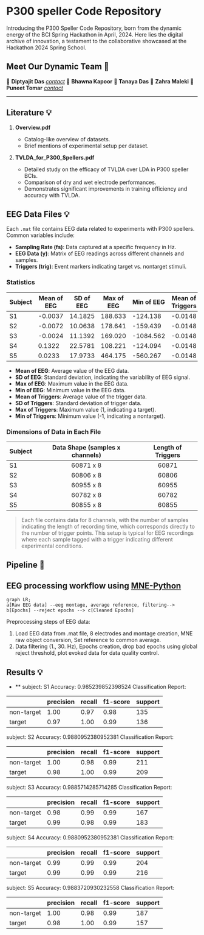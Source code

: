 # P300 speller Code Repository

Introducing the P300 Speller Code Repository, born from the dynamic energy of the BCI Spring Hackathon in April, 2024. Here lies the digital archive of innovation, a testament to the collaborative showcased at the Hackathon 2024 Spring School. 


## Meet Our Dynamic Team 💫

🌟 **Diptyajit Das**  [*contact*](mailto:bmedasdiptyajit@gmail.com) 
🌟 **Bhawna Kapoor** 
🌟 **Tanaya Das**
🌟 **Zahra Maleki** 
🌟 **Puneet Tomar**  [*contact*](mailto:tomarp@pm.me)
___


## Literature 💡
1. **Overview.pdf**
   - Catalog-like overview of datasets.
   - Brief mentions of experimental setup per dataset.

2. **TVLDA_for_P300_Spellers.pdf**
   - Detailed study on the efficacy of TVLDA over LDA in P300 speller BCIs.
   - Comparison of dry and wet electrode performances.
   - Demonstrates significant improvements in training efficiency and accuracy with TVLDA.

## EEG Data Files 💡
Each `.mat` file contains EEG data related to experiments with P300 spellers. Common variables include:
- **Sampling Rate (fs)**: Data captured at a specific frequency in Hz.
- **EEG Data (y)**: Matrix of EEG readings across different channels and samples.
- **Triggers (trig)**: Event markers indicating target vs. nontarget stimuli.

### Statistics

| Subject | Mean of EEG | SD of EEG | Max of EEG | Min of EEG | Mean of Triggers | SD of Triggers | 
|------|-------------|----------------|------------|------------|------------------|---------------------|
| S1   | -0.0037     | 14.1825        | 188.633    | -124.138   | -0.0148          | 0.1396              |
| S2   | -0.0072     | 10.0638        | 178.641    | -159.439   | -0.0148          | 0.1397              | 
| S3   | -0.0024     | 11.1392        | 169.020    | -1084.562  | -0.0148          | 0.1395              |
| S4   | 0.1322      | 22.5781        | 108.221    | -124.094   | -0.0148          | 0.1397              |
| S5   | 0.0233      | 17.9733        | 464.175    | -560.267   | -0.0148          | 0.1396              |

- **Mean of EEG**: Average value of the EEG data.
- **SD of EEG**: Standard deviation, indicating the variability of EEG signal.
- **Max of EEG**: Maximum value in the EEG data.
- **Min of EEG**: Minimum value in the EEG data.
- **Mean of Triggers**: Average value of the trigger data.
- **SD of Triggers**: Standard deviation of trigger data.
- **Max of Triggers**: Maximum value (1, indicating a target).
- **Min of Triggers**: Minimum value (-1, indicating a nontarget).


### Dimensions of Data in Each File

| Subject | Data Shape (samples x channels) | Length of Triggers |
|------|:-------------------------------------:|:--------------------:|
| S1   | 60871 x 8                           | 60871              |
| S2   | 60806 x 8                           | 60806              |
| S3   | 60955 x 8                           | 60955              |
| S4   | 60782 x 8                           | 60782              |
| S5   | 60855 x 8                           | 60855              |

> Each file contains data for 8 channels, with the number of samples indicating the length of recording time, which corresponds directly to the number of trigger points. This setup is typical for EEG recordings where each sample tagged with a trigger indicating different experimental conditions.

## Pipeline 🚀

## EEG processing workflow using [MNE-Python](https://mne.tools/stable/index.html)

```mermaid
graph LR;
a[Raw EEG data] --eeg montage, average reference, filtering--> b[Epochs] --reject epochs --> c[Cleaned Epochs] 

```
Preprocessing steps of EEG data:
1. Load EEG data from .mat file, 8 electrodes and montage creation, MNE raw object conversion, Set reference to common average.  
2. Data filtering (1., 30. Hz), Epochs creation, drop bad epochs using global reject threshold, plot evoked data for data quality control. 





## Results 💡

- ** subject: S1
Accuracy: 0.985239852398524
Classification Report:

|            | precision | recall | f1-score | support |
|------------|-----------|--------|----------|---------|
| non-target |    1.00   |  0.97  |   0.98   |   135   |
|   target   |    0.97   |  1.00  |   0.99   |   136   |


subject: S2
Accuracy: 0.9880952380952381
Classification Report:

|            | precision | recall | f1-score | support |
|------------|-----------|--------|----------|---------|
| non-target |    1.00   |  0.98  |   0.99   |   211   |
|   target   |    0.98   |  1.00  |   0.99   |   209   |


subject: S3
Accuracy: 0.9885714285714285
Classification Report:

|            | precision | recall | f1-score | support |
|------------|-----------|--------|----------|---------|
| non-target |    0.98   |  0.99  |   0.99   |   167   |
|   target   |    0.99   |  0.98  |   0.99   |   183   |


subject: S4
Accuracy: 0.9880952380952381
Classification Report:

|            | precision | recall | f1-score | support |
|------------|-----------|--------|----------|---------|
| non-target |    0.99   |  0.99  |   0.99   |   204   |
|   target   |    0.99   |  0.99  |   0.99   |   216   |


subject: S5
Accuracy: 0.9883720930232558
Classification Report:

|            | precision | recall | f1-score | support |
|------------|-----------|--------|----------|---------|
| non-target |    1.00   |  0.98  |   0.99   |   187   |
|   target   |    0.98   |  1.00  |   0.99   |   157   |



